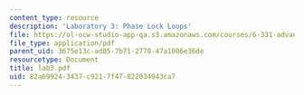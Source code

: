 ```yaml
---
content_type: resource
description: 'Laboratory 3: Phase Lock Loops'
file: https://ol-ocw-studio-app-qa.s3.amazonaws.com/courses/6-331-advanced-circuit-techniques-spring-2002/82a699243437c9217f47822034943ca7_lab3.pdf
file_type: application/pdf
parent_uid: 3675e13c-ad05-7b71-2770-47a1006e36de
resourcetype: Document
title: lab3.pdf
uid: 82a69924-3437-c921-7f47-822034943ca7
---
```

